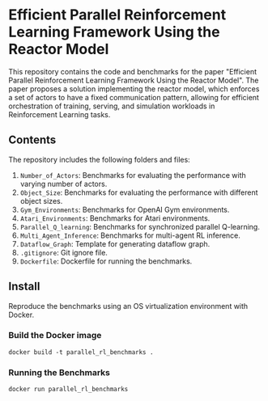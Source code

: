 # Efficient Parallel Reinforcement Learning Framework Using the Reactor Model

This repository contains the code and benchmarks for the paper "Efficient Parallel Reinforcement Learning Framework Using the Reactor Model". The paper proposes a solution implementing the reactor model, which enforces a set of actors to have a fixed communication pattern, allowing for efficient orchestration of training, serving, and simulation workloads in Reinforcement Learning tasks.

## Contents

The repository includes the following folders and files:

1. `Number_of_Actors`: Benchmarks for evaluating the performance with varying number of actors.
2. `Object_Size`: Benchmarks for evaluating the performance with different object sizes.
3. `Gym_Environments`: Benchmarks for OpenAI Gym environments.
4. `Atari_Environments`: Benchmarks for Atari environments.
5. `Parallel_Q_learning`: Benchmarks for synchronized parallel Q-learning.
6. `Multi_Agent_Inference`: Benchmarks for multi-agent RL inference.
7. `Dataflow_Graph`: Template for generating dataflow graph.
8. `.gitignore`: Git ignore file.
9. `Dockerfile`: Dockerfile for running the benchmarks.

## Install

Reproduce the benchmarks using an OS virtualization environment with Docker.

### Build the Docker image

```
docker build -t parallel_rl_benchmarks .
```

### Running the Benchmarks

```
docker run parallel_rl_benchmarks
```
